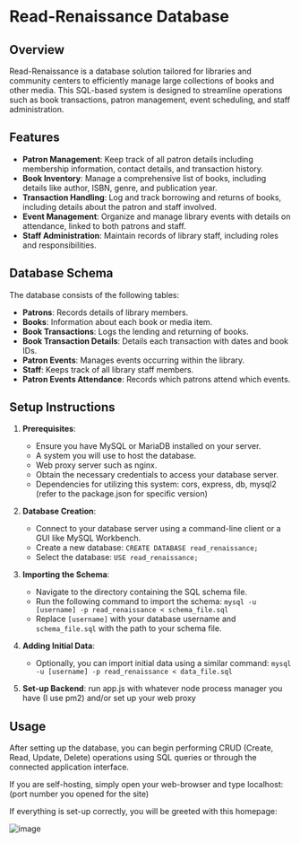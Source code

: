 # Read-Renaissance Database

## Overview

Read-Renaissance is a database solution tailored for libraries and community centers to efficiently manage large collections of books and other media. This SQL-based system is designed to streamline operations such as book transactions, patron management, event scheduling, and staff administration.

## Features

- **Patron Management**: Keep track of all patron details including membership information, contact details, and transaction history.
- **Book Inventory**: Manage a comprehensive list of books, including details like author, ISBN, genre, and publication year.
- **Transaction Handling**: Log and track borrowing and returns of books, including details about the patron and staff involved.
- **Event Management**: Organize and manage library events with details on attendance, linked to both patrons and staff.
- **Staff Administration**: Maintain records of library staff, including roles and responsibilities.

## Database Schema

The database consists of the following tables:

- **Patrons**: Records details of library members.
- **Books**: Information about each book or media item.
- **Book Transactions**: Logs the lending and returning of books.
- **Book Transaction Details**: Details each transaction with dates and book IDs.
- **Patron Events**: Manages events occurring within the library.
- **Staff**: Keeps track of all library staff members.
- **Patron Events Attendance**: Records which patrons attend which events.

## Setup Instructions

1. **Prerequisites**:
   - Ensure you have MySQL or MariaDB installed on your server.
   - A system you will use to host the database.
   - Web proxy server such as nginx.
   - Obtain the necessary credentials to access your database server.
   - Dependencies for utilizing this system: cors, express, db, mysql2 (refer to the package.json for specific version)

3. **Database Creation**:
   - Connect to your database server using a command-line client or a GUI like MySQL Workbench.
   - Create a new database: `CREATE DATABASE read_renaissance;`
   - Select the database: `USE read_renaissance;`

4. **Importing the Schema**:
   - Navigate to the directory containing the SQL schema file.
   - Run the following command to import the schema: `mysql -u [username] -p read_renaissance < schema_file.sql`
   - Replace `[username]` with your database username and `schema_file.sql` with the path to your schema file.

5. **Adding Initial Data**:
   - Optionally, you can import initial data using a similar command: `mysql -u [username] -p read_renaissance < data_file.sql`

6. **Set-up Backend**: run app.js with whatever node process manager you have (I use pm2) and/or set up your web proxy

## Usage

After setting up the database, you can begin performing CRUD (Create, Read, Update, Delete) operations using SQL queries or through the connected application interface.

If you are self-hosting, simply open your web-browser and type localhost: (port number you opened for the site)

If everything is set-up correctly, you will be greeted with this homepage:

![image](https://github.com/CreamCheese-dev/Library_DB/assets/97072286/4aa56986-afaa-4ae4-89d1-bd5a33fc20db)

